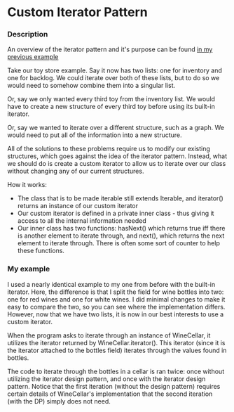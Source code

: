 # Custom Iterator Pattern

### Description
An overview of the iterator pattern and it's purpose can be found [in my previous example](https://github.com/jaycoh/Iterator-Pattern-Built-In)

Take our toy store example. Say it now has two lists: one for inventory and one for backlog. We could iterate over both of these
lists, but to do so we would need to somehow combine them into a singular list.

Or, say we only wanted every third toy from the inventory list. We would have to create a new structure of every third toy before
using its built-in iterator.

Or, say we wanted to iterate over a different structure, such as a graph. We would need to put all of the information into
a new structure.

All of the solutions to these problems require us to modify our existing structures, which goes against the idea of the
iterator pattern. Instead, what we should do is create a custom iterator to allow us to iterate over our class without
changing any of our current structures.

How it works:
- The class that is to be made iterable still extends Iterable<Item>, and iterator() returns an instance of our custom iterator
- Our custom iterator is defined in a private inner class - thus giving it access to all the internal information needed
- Our inner class has two functions: hasNext() which returns true iff there is another element to iterate through, and
next(), which returns the next element to iterate through. There is often some sort of counter to help these functions.
 
### My example

I used a nearly identical example to my one from before with the built-in iterator. Here, the difference is that I split
the field for wine bottles into two: one for red wines and one for white wines. I did minimal changes to make it easy to compare the two, so you can see
where the implementation differs. However, now that we have two lists, it is now in our best interests to use a custom iterator.

 When the program asks to iterate through an instance of WineCellar, it utilizes the iterator returned by WineCellar.iterator(). This iterator (since it is the iterator attached to the bottles field) iterates through the values found in bottles.
 
The code to iterate through the bottles in a cellar is ran twice: once without utilizing the iterator design pattern, and once with the iterator design pattern. Notice that the first iteration (without the design pattern) requires certain details of WineCellar's implementation that the second iteration (with the DP) simply does not need. 
